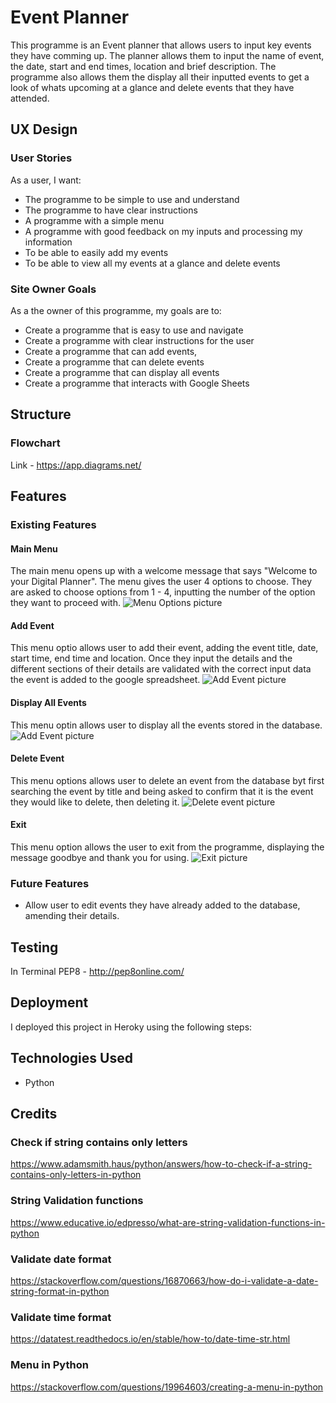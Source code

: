 # Event Planner
This programme is an Event planner that allows users to input key events they have comming up. The planner allows them to input the name of event, the date, start and end times, location and brief description. The programme also allows them the display all their inputted events to get a look of whats upcoming at a glance and delete events that they have attended. 

## UX Design

### User Stories
As a user, I want:
* The programme to be simple to use and understand
* The programme to have clear instructions
* A programme with a simple menu
* A programme with good feedback on my inputs and processing my information
* To be able to easily add my events
* To be able to view all my events at a glance and delete events

### Site Owner Goals
As a the owner of this programme, my goals are to:
* Create a programme that is easy to use and navigate
* Create a programme with clear instructions for the user
* Create a programme that can add events, 
* Create a programme that can delete events 
* Create a programme that can display all events
* Create a programme that interacts with Google Sheets

## Structure
### Flowchart 
Link - https://app.diagrams.net/ 

## Features
### Existing Features
#### Main Menu
The main menu opens up with a welcome message that says "Welcome to your Digital Planner". The menu gives the user 4 options to choose. They are asked to choose options from 1 - 4, inputting the number of the option they want to proceed with.
![Menu Options picture]()

#### Add Event
This menu optio allows user to add their event, adding the event title, date, start time, end time and location. Once they input the details and the different sections of their details are validated with the correct input data the event is added to the google spreadsheet. 
![Add Event picture]()

#### Display All Events
This menu optin allows user to display all the events stored in the database. 
![Add Event picture]()

#### Delete Event
This menu options allows user to delete an event from the database byt first searching the event by title and being asked to confirm that it is the event they would like to delete, then deleting it.
![Delete event picture]()

#### Exit
This menu option allows the user to exit from the programme, displaying the message goodbye and thank you for using. 
![Exit picture]()

### Future Features
* Allow user to edit events they have already added to the database, amending their details.


## Testing
In Terminal
PEP8 - http://pep8online.com/

## Deployment
I deployed this project in Heroky using the following steps:


## Technologies Used
* Python

## Credits

### Check if string contains only letters
https://www.adamsmith.haus/python/answers/how-to-check-if-a-string-contains-only-letters-in-python

### String Validation functions
https://www.educative.io/edpresso/what-are-string-validation-functions-in-python

### Validate date format
https://stackoverflow.com/questions/16870663/how-do-i-validate-a-date-string-format-in-python

### Validate time format
https://datatest.readthedocs.io/en/stable/how-to/date-time-str.html

### Menu in Python
https://stackoverflow.com/questions/19964603/creating-a-menu-in-python

